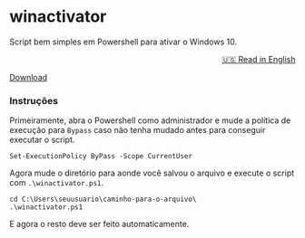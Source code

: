 # winactivator 
Script bem simples em Powershell para ativar o Windows 10.
<div align="right">
<a href="https://github.com/VictorXPDE/winactivator/blob/master/README.md">🇺🇸 Read in English</a>
</div>

[Download](https://github.com/VictorXPDE/winactivator/releases/download/v1.0.0/winactivator.ps1)
### Instruções
Primeiramente, abra o Powershell como administrador e mude a política de execução para `Bypass` caso não tenha mudado antes para conseguir executar o script.
```pwsh
Set-ExecutionPolicy ByPass -Scope CurrentUser
```
Agora mude o diretório para aonde você salvou o arquivo e execute o script com `.\winactivator.ps1`.
```pwsh
cd C:\Users\seuusuario\caminho-para-o-arquivo\
.\winactivator.ps1
```
E agora o resto deve ser feito automaticamente.
